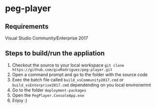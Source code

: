 # peg-player

## Requirements

Visual Studio Community/Enterprise 2017

## Steps to build/run the appliation
1. Checkout the source to your local workspace `git clone https://github.com/gioRodriguez/peg-player.git`
2. Open a command prompt and go to the folder with the source code
3. Exec the batch file called `build_vsCommunity2017.cmd` or `build_vsEnterprise2017.cmd` dependending on you local environemnt
4. Go to the folder `deployment-packages`
5. Open the `PegPlayer.ConsoleApp.exe`
6. Enjoy :)
